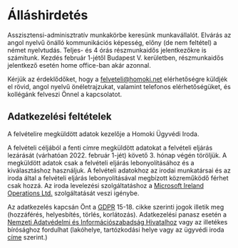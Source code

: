 # Álláshirdetés

Asszisztensi-adminisztratív munkakörbe keresünk munkavállalót. Elvárás az angol nyelvű önálló kommunikációs képesség, előny (de nem feltétel) a német nyelvtudás. Teljes- és 4 órás részmunkaidős jelentkezőkre is számítunk. Kezdés február 1-jétől Budapest V. kerületben, részmunkaidős jelentkező esetén home office-ban akár azonnal.

Kérjük az érdeklődőket, hogy a felveteli@homoki.net elérhetőségre küldjék el rövid, angol nyelvű önéletrajzukat, valamint telefonos elérhetőségüket, és kollégánk felveszi Önnel a kapcsolatot.

## Adatkezelési feltételek

A felvételire megküldött adatok kezelője a Homoki Ügyvédi Iroda.

A felvételi céljából a fenti címre megküldött adatokat a felvételi eljárás lezárását (várhatóan 2022. február 1-jét) követő 3. hónap végén töröljük. A megküldött adatok  csak a felvételi eljárás lebonyolításához és a kiválasztáshoz használjuk. A felvételi adatokhoz az irodai munkatársai és az iroda által a felvételi eljárás lebonyolításával megbízott közreműködő férhet csak hozzá. Az iroda levelezési szolgáltatáshoz a [Microsoft Ireland Operations Ltd.](https://www.microsoft.com/en-ie/contact.aspx) szolgáltatását veszi igénybe.

Az adatkezelés kapcsán Önt a [GDPR](https://eur-lex.europa.eu/legal-content/HU/TXT/?uri=CELEX:32016R0679) 15-18. cikke szerinti jogok illetik meg (hozzáférés, helyesbítés, törlés, korlátozás). Adatkezelési panasz esetén a [Nemzeti Adatvédelmi és Információszabadság Hivatalhoz](https://naih.hu/) vagy az illetékes bírósághoz fordulhat (lakóhelye, tartózkodási helye vagy az ügyvédi iroda [címe](https://homoki.net/#contact) szerint.)
